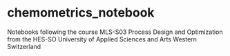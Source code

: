 # chemometrics_notebook
Notebooks following the course MLS-S03 Process Design and Optimization from the HES-SO University of Applied Sciences and Arts Western Switzerland
